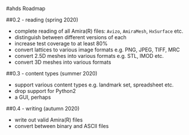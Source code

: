 #ahds Roadmap

##0.2 - reading (spring 2020)

- complete reading of all Amira(R) files: `Avizo`, `AmiraMesh`, `HxSurface` etc.
- distinguish between different versions of each
- increase test coverage to at least 80%
- convert lattices to various image formats e.g. PNG, JPEG, TIFF, MRC
- convert 2.5D meshes into various formats e.g. STL, IMOD etc.
- convert 3D meshes into various formats

##0.3 - content types (summer 2020)

- support various content types e.g. landmark set, spreadsheet etc.
- drop support for Python2
- a GUI, perhaps

##0.4 - writing (autumn 2020)

- write out valid Amira(R) files
- convert between binary and ASCII files

